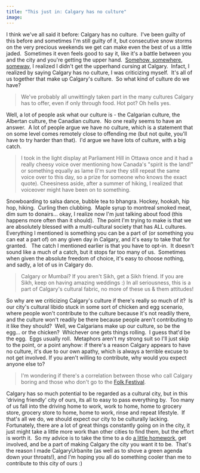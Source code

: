 ```yaml
---
title: "This just in: Calgary has no culture"
image:
---
```

<p>I think we've all said it before: Calgary has no culture.&nbsp; I've been guilty of this before and sometimes I'm still guilty of it, but consecutive snow storms on the very precious weekends we get can make even the best of us a little jaded.&nbsp; Sometimes it even feels good to say it, like it's a battle between you and the city and you're getting the upper hand.&nbsp; <a href="http://www.youtube.com/watch?v=raw3bGM4Z10">Somehow, somewhere, someway</a>, I realized I didn't get the upperhand cursing at Calgary.&nbsp; Infact, I realized by saying Calgary has no culture, I was criticizing myself.&nbsp; It's all of us together that make up Calgary's culture.&nbsp; So what kind of culture do we have?</p>
<!-- pagebreak -->
<blockquote><img src="/file/post/this_just_in/oh_hells_yes.jpg" alt="" /><br />We've probably all unwittingly taken part in the many cultures Calgary has to offer, even if only through food.  Hot pot? Oh hells yes.</blockquote>
<p>Well, a lot of people ask what our culture is - the Calgarian culture, the Albertan culture, the Canadian culture.&nbsp; No one really seems to have an answer.&nbsp; A lot of people argue we have no culture, which is a statement that on some level comes remotely close to offending me (but not quite, you'll have to try harder than that).&nbsp; I'd argue we have lots of culture, with a big catch.</p>
<blockquote><img src="/file/post/this_just_in/the_spirit_is_the_land.jpg" alt="" /><br />I took in the light display at Parliament Hill in Ottawa once and it had a really cheesy voice over mentioning how Canada's "spirit is the land!" or something equally as lame (I'm sure they still repeat the same voice over to this day, so a prize for someone who knows the exact quote).  Cheesiness aside, after a summer of hiking, I realized that voiceover might have been on to something.<br /></blockquote>
<p>Snowboarding to salsa dance, bubble tea to bhangra. Hockey, hookah, hip hop, hiking.&nbsp; Curling then clubbing.&nbsp; Maple syrup to montreal smoked meat, dim sum to donairs... okay, I realize now I'm just talking about food (this happens more often than it should).&nbsp; The point I'm trying to make is that we are absolutely blessed with a multi-cultural society that has ALL cultures.&nbsp; Everything I mentioned is something you can be a part of (or something you can eat a part of) on any given day in Calgary, and it's easy to take that for granted.&nbsp;&nbsp; The catch I mentioned earlier is that you have to opt-in.&nbsp; It doesn't sound like a much of a catch, but it stops far too many of us.&nbsp; Sometimes when given the absolute freedom of choice, it's easy to choose nothing, and sadly, a lot of us in Calgary do.</p>
<blockquote><img src="/file/post/this_just_in/calgary_or_mumbai.jpg" alt="" /><br />Calgary or Mumbai? If you aren't Sikh, get a Sikh friend.  If you are Sikh, keep on having amazing weddings :)  In all seriousness, this is a part of Calgary's cultural fabric, no more of these us &amp; them attitudes!</blockquote>
<p>So why are we criticizing Calgary's culture if there's really so much of it?&nbsp; Is our city's cultural libido stuck in some sort of chicken and egg scenario, where people won't contribute to the culture because it's not readily there, and the culture won't readily be there because people aren't contributing to it like they should?&nbsp; Well, we Calgarians make up our culture, so be the egg... or the chicken?&nbsp; Whichever one gets things rolling.&nbsp; I guess that'd be the egg.&nbsp; Eggs usually roll.&nbsp; Metaphors aren't my strong suit so I'll just skip to the point, or a point anyhow: if there's a reason Calgary appears to have no culture, it's due to our own apathy, which is always a terrible excuse to not get involved. If you aren't willing to contribute, why would you expect anyone else to?</p>
<blockquote><img src="/file/post/this_just_in/folk_fest.jpg" alt="" /><br />I'm wondering if there's a correlation between those who call Calgary boring and those who don't go to the <a href="http://www.calgaryfolkfest.com/">Folk Festival</a>.</blockquote>
<p>Calgary has so much potential to be regarded as a cultural city, but in this 'driving friendly' city of ours, its all to easy to pass everything by.&nbsp; Too many of us fall into the driving home to work, work to home, home to grocery store, grocery store to home, home to work, rinse and repeat lifestyle.&nbsp; If that's all we do, we should expect our city to be culturally lacking.&nbsp; Fortunately, there are a lot of great things constantly going on in the city, it just might take a little more work than other cities to find them, but the effort is worth it.&nbsp; So my advice is to take the time to a do <a href="http://unit2.ca/yyc/">a little homework</a>, get involved, and be a part of making Calgary the city you want it to be.&nbsp; That's the reason I made CalgaryUrbanite (as well as to shove a green agenda down your throats!), and I'm hoping you all do something cooler than me to contribute to this city of ours :)</p>